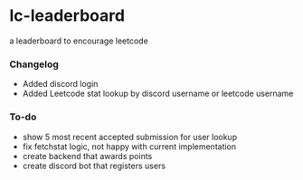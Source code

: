 # lc-leaderboard

a leaderboard to encourage leetcode

### Changelog

- Added discord login
- Added Leetcode stat lookup by discord username or leetcode username

### To-do

- show 5 most recent accepted submission for user lookup
- fix fetchstat logic, not happy with current implementation
- create backend that awards points
- create discord bot that registers users
